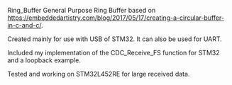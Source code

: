 Ring_Buffer
General Purpose Ring Buffer based on https://embeddedartistry.com/blog/2017/05/17/creating-a-circular-buffer-in-c-and-c/.
 
Created mainly for use with USB of STM32. It can also be used for UART.
 
Included my implementation of the CDC_Receive_FS function for STM32 and a loopback example.
 
Tested and working on STM32L452RE for large received data.
 
